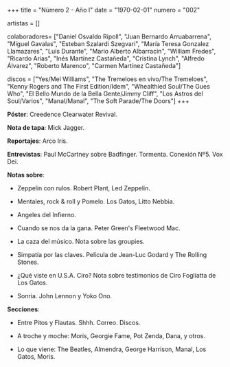 +++
title = "Número 2 - Año I"
date = "1970-02-01"
numero = "002"

artistas = []

colaboradores= ["Daniel Osvaldo Ripoll", "Juan Bernardo Arruabarrena", "Miguel Gavalas", "Esteban Szalardi Szegvari", "María Teresa Gonzalez Llamazares", "Luis Durante", "Mario Alberto Albarracín", "William Fredes",  "Ricardo Arias", "Inés Martínez Castañeda", "Cristina Lynch", "Alfredo Álvarez", "Roberto Marenco", "Carmen Martínez Castañeda"]

discos = ["Yes/Mel Williams", "The Tremeloes en vivo/The Tremeloes", "Kenny Rogers and The First Edition/Idem", "Whealthied Soul/The Gues Who", "El Bello Mundo de la Bella Gente/Jimmy Cliff", "Los Astros del Soul/Varios", "Manal/Manal", "The Soft Parade/The Doors"]
+++

**Póster**: Creedence Clearwater Revival.

**Nota de tapa**: Mick Jagger.

**Reportajes**: Arco Iris. 

**Entrevistas**: Paul McCartney sobre Badfinger. Tormenta. Conexión Nº5. Vox Dei. 

**Notas sobre**:

- Zeppelin con rulos. Robert Plant, Led Zeppelin.

- Mentales, rock & roll y Pomelo. Los Gatos, Litto Nebbia.

- Angeles del Infierno. 

- Cuando se nos da la gana. Peter Green's Fleetwood Mac.

- La caza del músico. Nota sobre las groupies.

- Simpatía por las claves. Película de Jean-Luc Godard y The Rolling Stones.

- ¿Qué viste en U.S.A. Ciro? Nota sobre testimonios de Ciro Fogliatta de Los Gatos. 

- Sonría. John Lennon y Yoko Ono. 

**Secciones**:

- Entre Pitos y Flautas. Shhh. Correo. Discos. 

- A troche y moche: Moris, Georgie Fame, Pot Zenda, Dana, y otros.

-  Lo que viene: The Beatles, Almendra, George Harrison, Manal, Los Gatos, Moris. 
